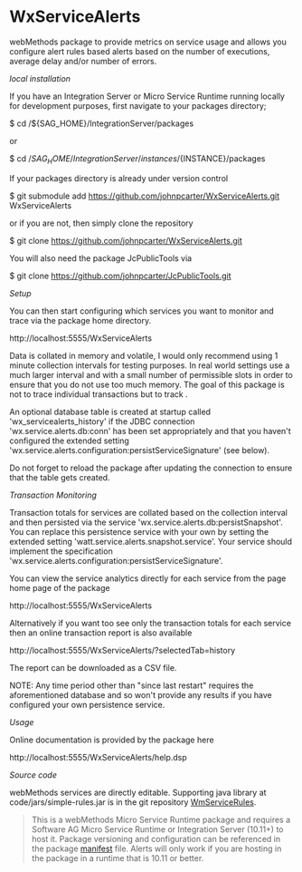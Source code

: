 # WxServiceAlerts

webMethods package to provide metrics on service usage and allows you configure alert rules based alerts based on the number of executions, 
average delay and/or number of errors.

*local installation*

If you have an Integration Server or Micro Service Runtime running locally for development purposes, first navigate to your packages directory;

$ cd /${SAG_HOME}/IntegrationServer/packages

or

$ cd /${SAG_HOME}/IntegrationServer/instances/${INSTANCE}/packages

If your packages directory is already under version control

$ git submodule add https://github.com/johnpcarter/WxServiceAlerts.git WxServiceAlerts

or if you are not, then simply clone the repository

$ git clone https://github.com/johnpcarter/WxServiceAlerts.git

You will also need the package JcPublicTools via

$ git clone https://github.com/johnpcarter/JcPublicTools.git

*Setup*

You can then start configuring which services you want to monitor and trace via the package home directory.

http://localhost:5555/WxServiceAlerts

Data is collated in memory and volatile, I would only recommend using 1 minute collection intervals for testing purposes. 
In real world settings use a much larger interval and with a small number of permissible slots in order to ensure that you do not use too much memory. 
The goal of this package is not to trace individual transactions but to track .

An optional database table is created at startup called 'wx_servicealerts_history' if the JDBC connection 'wx.service.alerts.db:conn' 
has been set appropriately and that you haven't configured the extended setting 'wx.service.alerts.configuration:persistServiceSignature' (see below). 

Do not forget to reload the package after updating the connection to ensure that the table gets created.

*Transaction Monitoring*

Transaction totals for services are collated based on the collection interval and then persisted via the service 'wx.service.alerts.db:persistSnapshot'.
You can replace this persistence service with your own by setting the extended setting 'watt.service.alerts.snapshot.service'. Your service should implement
the specification 'wx.service.alerts.configuration:persistServiceSignature'.

You can view the service analytics directly for each service from the page home page of the package

http://localhost:5555/WxServiceAlerts

Alternatively if you want too see only the transaction totals for each service then an online transaction report is also available

http://localhost:5555/WxServiceAlerts/?selectedTab=history

The report can be downloaded as a CSV file.

NOTE: Any time period other than "since last restart" requires the aforementioned database and so won't provide any results if you have configured your 
own persistence service.


*Usage*

Online documentation is provided by the package here

http://localhost:5555/WxServiceAlerts/help.dsp

*Source code*

webMethods services are directly editable. Supporting java library at code/jars/simple-rules.jar is in the
git repository [WmServiceRules](https://github.com/johnpcarter/WmServiceRules).

> This is a webMethods Micro Service Runtime package and requires a Software AG Micro Service Runtime or Integration Server (10.11+) to host it. Package versioning and configuration can be referenced in the package [manifest](./manifest.v3)  file. Alerts will only work if you are hosting in the package in a runtime that is 10.11 or better.
